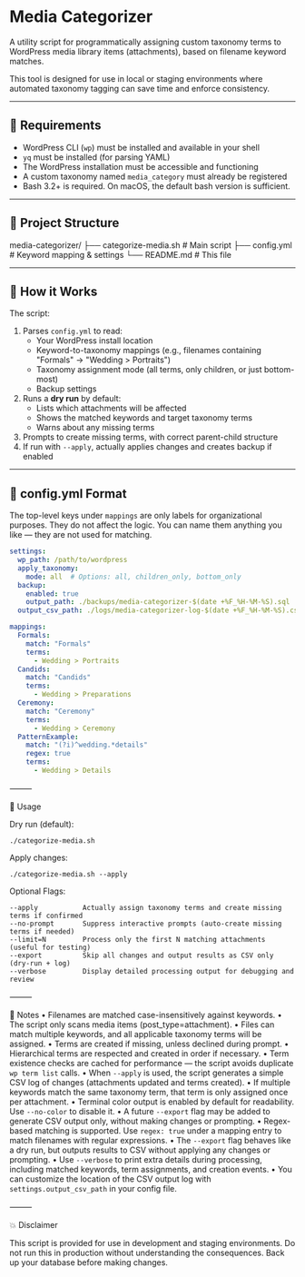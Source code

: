 # Media Categorizer

A utility script for programmatically assigning custom taxonomy terms to WordPress media library items (attachments), based on filename keyword matches.

This tool is designed for use in local or staging environments where automated taxonomy tagging can save time and enforce consistency.

---

## 🔧 Requirements

- WordPress CLI (`wp`) must be installed and available in your shell
- `yq` must be installed (for parsing YAML)
- The WordPress installation must be accessible and functioning
- A custom taxonomy named `media_category` must already be registered
- Bash 3.2+ is required. On macOS, the default bash version is sufficient.

---

## 📁 Project Structure

media-categorizer/
├── categorize-media.sh      # Main script
├── config.yml               # Keyword mapping & settings
└── README.md                # This file

---

## 🧠 How it Works

The script:
1. Parses `config.yml` to read:
   - Your WordPress install location
   - Keyword-to-taxonomy mappings (e.g., filenames containing "Formals" → "Wedding > Portraits")
   - Taxonomy assignment mode (all terms, only children, or just bottom-most)
   - Backup settings
2. Runs a **dry run** by default:
   - Lists which attachments will be affected
   - Shows the matched keywords and target taxonomy terms
   - Warns about any missing terms
3. Prompts to create missing terms, with correct parent-child structure
4. If run with `--apply`, actually applies changes and creates backup if enabled

---

## 📝 config.yml Format

The top-level keys under `mappings` are only labels for organizational purposes. They do not affect the logic. You can name them anything you like — they are not used for matching.

```yaml
settings:
  wp_path: /path/to/wordpress
  apply_taxonomy:
    mode: all  # Options: all, children_only, bottom_only
  backup:
    enabled: true
    output_path: ./backups/media-categorizer-$(date +%F_%H-%M-%S).sql
  output_csv_path: ./logs/media-categorizer-log-$(date +%F_%H-%M-%S).csv

mappings:
  Formals:
    match: "Formals"
    terms:
      - Wedding > Portraits
  Candids:
    match: "Candids"
    terms:
      - Wedding > Preparations
  Ceremony:
    match: "Ceremony"
    terms:
      - Wedding > Ceremony
  PatternExample:
    match: "(?i)^wedding.*details"
    regex: true
    terms:
      - Wedding > Details
```

⸻

🚀 Usage

Dry run (default):

    ./categorize-media.sh

Apply changes:

    ./categorize-media.sh --apply

Optional Flags:

    --apply           Actually assign taxonomy terms and create missing terms if confirmed
    --no-prompt       Suppress interactive prompts (auto-create missing terms if needed)
    --limit=N         Process only the first N matching attachments (useful for testing)
    --export          Skip all changes and output results as CSV only (dry-run + log)
    --verbose         Display detailed processing output for debugging and review


⸻

🧪 Notes
	•	Filenames are matched case-insensitively against keywords.
	•	The script only scans media items (post_type=attachment).
	•	Files can match multiple keywords, and all applicable taxonomy terms will be assigned.
	•	Terms are created if missing, unless declined during prompt.
	•	Hierarchical terms are respected and created in order if necessary.
	•	Term existence checks are cached for performance — the script avoids duplicate `wp term list` calls.
	•	When `--apply` is used, the script generates a simple CSV log of changes (attachments updated and terms created).
	•	If multiple keywords match the same taxonomy term, that term is only assigned once per attachment.
	•	Terminal color output is enabled by default for readability. Use `--no-color` to disable it.
	•	A future `--export` flag may be added to generate CSV output only, without making changes or prompting.
• Regex-based matching is supported. Use `regex: true` under a mapping entry to match filenames with regular expressions.
• The `--export` flag behaves like a dry run, but outputs results to CSV without applying any changes or prompting.
• Use `--verbose` to print extra details during processing, including matched keywords, term assignments, and creation events.
• You can customize the location of the CSV output log with `settings.output_csv_path` in your config file.

⸻

💥 Disclaimer

This script is provided for use in development and staging environments. Do not run this in production without understanding the consequences. Back up your database before making changes.
